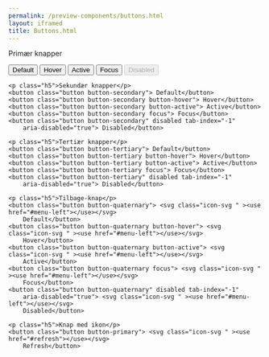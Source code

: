 ```yaml
--- 
permalink: /preview-components/buttons.html
layout: iframed 
title: Buttons.html
---
```

<div class="container">
    <p class="h5">Primær knapper</p>
    <button class="button button-primary"> Default</button>
    <button class="button button-primary button-hover"> Hover</button>
    <button class="button button-primary button-active"> Active</button>
    <button class="button button-primary focus"> Focus</button>
    <button class="button button-primary" disabled tab-index="-1"
        aria-disabled="true"> Disabled</button>

    <p class="h5">Sekundær knapper</p>
    <button class="button button-secondary"> Default</button>
    <button class="button button-secondary button-hover"> Hover</button>
    <button class="button button-secondary button-active"> Active</button>
    <button class="button button-secondary focus"> Focus</button>
    <button class="button button-secondary" disabled tab-index="-1"
        aria-disabled="true"> Disabled</button>

    <p class="h5">Tertiær knapper</p>
    <button class="button button-tertiary"> Default</button>
    <button class="button button-tertiary button-hover"> Hover</button>
    <button class="button button-tertiary button-active"> Active</button>
    <button class="button button-tertiary focus"> Focus</button>
    <button class="button button-tertiary" disabled tab-index="-1"
        aria-disabled="true"> Disabled</button>

    <p class="h5">Tilbage-knap</p>
    <button class="button button-quaternary"> <svg class="icon-svg " ><use href="#menu-left"></use></svg>
        Default</button>
    <button class="button button-quaternary button-hover"> <svg class="icon-svg " ><use href="#menu-left"></use></svg>
        Hover</button>
    <button class="button button-quaternary button-active"> <svg class="icon-svg " ><use href="#menu-left"></use></svg>
        Active</button>
    <button class="button button-quaternary focus"> <svg class="icon-svg " ><use href="#menu-left"></use></svg>
        Focus</button>
    <button class="button button-quaternary" disabled tab-index="-1"
        aria-disabled="true"> <svg class="icon-svg " ><use href="#menu-left"></use></svg>
        Disabled</button>

    <p class="h5">Knap med ikon</p>
    <button class="button button-primary"> <svg class="icon-svg " ><use href="#refresh"></use></svg>
        Refresh</button>
</div>